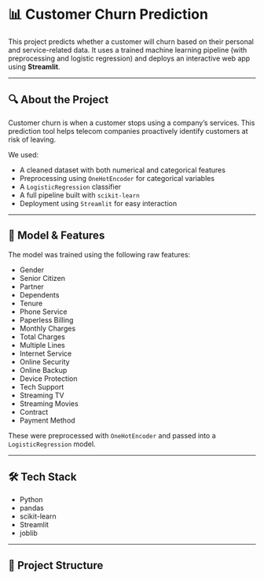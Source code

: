 # 📊 Customer Churn Prediction

This project predicts whether a customer will churn based on their personal and service-related data. It uses a trained machine learning pipeline (with preprocessing and logistic regression) and deploys an interactive web app using **Streamlit**.

---

## 🔍 About the Project

Customer churn is when a customer stops using a company’s services. This prediction tool helps telecom companies proactively identify customers at risk of leaving.

We used:
- A cleaned dataset with both numerical and categorical features
- Preprocessing using `OneHotEncoder` for categorical variables
- A `LogisticRegression` classifier
- A full pipeline built with `scikit-learn`
- Deployment using `Streamlit` for easy interaction

---

## 🧠 Model & Features

The model was trained using the following raw features:

- Gender
- Senior Citizen
- Partner
- Dependents
- Tenure
- Phone Service
- Paperless Billing
- Monthly Charges
- Total Charges
- Multiple Lines
- Internet Service
- Online Security
- Online Backup
- Device Protection
- Tech Support
- Streaming TV
- Streaming Movies
- Contract
- Payment Method

These were preprocessed with `OneHotEncoder` and passed into a `LogisticRegression` model.

---

## 🛠️ Tech Stack

- Python
- pandas
- scikit-learn
- Streamlit
- joblib

---

## 📂 Project Structure


